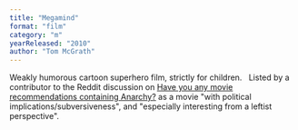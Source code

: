 ```yaml
---
title: "Megamind"
format: "film"
category: "m"
yearReleased: "2010"
author: "Tom McGrath"
---
```

Weakly humorous cartoon superhero film, strictly for  children.
 
Listed by a contributor to the Reddit discussion on <a href="https://www.reddit.com/r/Anarchism/comments/1953qj/have_you_any_movie_recommendations_containing/"> Have you any movie recommendations containing Anarchy?</a> as a movie "with  political implications/subversiveness", and "especially interesting from a  leftist perspective".
 